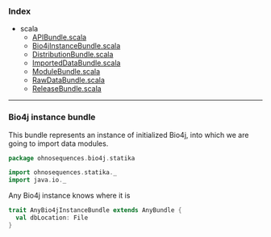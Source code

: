 ### Index

+ scala
  + [APIBundle.scala](APIBundle.md)
  + [Bio4jInstanceBundle.scala](Bio4jInstanceBundle.md)
  + [DistributionBundle.scala](DistributionBundle.md)
  + [ImportedDataBundle.scala](ImportedDataBundle.md)
  + [ModuleBundle.scala](ModuleBundle.md)
  + [RawDataBundle.scala](RawDataBundle.md)
  + [ReleaseBundle.scala](ReleaseBundle.md)

------

 ### Bio4j instance bundle

This bundle represents an instance of initialized Bio4j, into which we are going to import data modules.


```scala
package ohnosequences.bio4j.statika

import ohnosequences.statika._
import java.io._
```

Any Bio4j instance knows where it is

```scala
trait AnyBio4jInstanceBundle extends AnyBundle {
  val dbLocation: File
}

```

